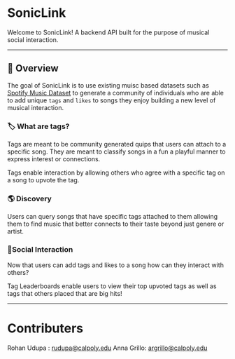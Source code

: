 # SonicLink

Welcome to SonicLink! A backend API built for the purpose of musical social interaction.

---

## 📌 Overview

The goal of SonicLink is to use existing muisc based datasets such as [Spotify Music Dataset](https://www.kaggle.com/datasets/solomonameh/spotify-music-dataset) to generate a community of individuals who are able to add unique `tags` and  `likes` to songs they enjoy building a new level of musical interaction.

### 🏷️ What are tags?
 Tags are meant to be community generated quips that users can attach to a specific song. They are meant to classify songs in a fun a playful manner to express interest or connections. 

 Tags enable interaction by allowing others who agree with a specific tag on a song to upvote the tag.

### 🌎 Discovery

Users can query songs that have specific tags attached to them allowing them to find music that better connects to their taste beyond just genere or artist.


### 👥Social Interaction
Now that users can add tags and likes to a song how can they interact with others? 

Tag Leaderboards enable users to view their top upvoted tags as well as tags that others placed that are big hits!

---

# Contributers

Rohan Udupa : rudupa@calpoly.edu
Anna Grillo: argrillo@calpoly.edu



